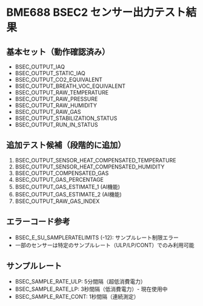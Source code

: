 # BME688 BSEC2 センサー出力テスト結果

## 基本セット（動作確認済み）
- BSEC_OUTPUT_IAQ
- BSEC_OUTPUT_STATIC_IAQ  
- BSEC_OUTPUT_CO2_EQUIVALENT
- BSEC_OUTPUT_BREATH_VOC_EQUIVALENT
- BSEC_OUTPUT_RAW_TEMPERATURE
- BSEC_OUTPUT_RAW_PRESSURE
- BSEC_OUTPUT_RAW_HUMIDITY
- BSEC_OUTPUT_RAW_GAS
- BSEC_OUTPUT_STABILIZATION_STATUS
- BSEC_OUTPUT_RUN_IN_STATUS

## 追加テスト候補（段階的に追加）
1. BSEC_OUTPUT_SENSOR_HEAT_COMPENSATED_TEMPERATURE
2. BSEC_OUTPUT_SENSOR_HEAT_COMPENSATED_HUMIDITY  
3. BSEC_OUTPUT_COMPENSATED_GAS
4. BSEC_OUTPUT_GAS_PERCENTAGE
5. BSEC_OUTPUT_GAS_ESTIMATE_1 (AI機能)
6. BSEC_OUTPUT_GAS_ESTIMATE_2 (AI機能)
7. BSEC_OUTPUT_RAW_GAS_INDEX

## エラーコード参考
- BSEC_E_SU_SAMPLERATELIMITS (-12): サンプルレート制限エラー
- 一部のセンサーは特定のサンプルレート（ULP/LP/CONT）でのみ利用可能

## サンプルレート
- BSEC_SAMPLE_RATE_ULP: 5分間隔（超低消費電力）
- BSEC_SAMPLE_RATE_LP: 3秒間隔（低消費電力）- 現在使用中
- BSEC_SAMPLE_RATE_CONT: 1秒間隔（連続測定）
